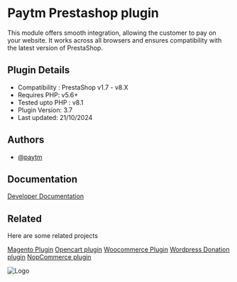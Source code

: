 
# Paytm Prestashop plugin

This module offers smooth integration, allowing the customer to pay on your website. It works across all browsers and ensures compatibility with the latest version of PrestaShop.

## Plugin Details

- Compatibility : PrestaShop v1.7 - v8.X
- Requires PHP: v5.6+
- Tested upto PHP : v8.1
- Plugin Version: 3.7
- Last updated: 21/10/2024

## Authors

- [@paytm](https://github.com/paytm)


## Documentation

[Developer Documentation](https://business.paytm.com/docs/prestashop/
)
 
## Related

Here are some related projects

[Magento Plugin](https://github.com/paytm/Paytm_Magento_Plugin)
[Opencart plugin](https://github.com/paytm/Paytm_Opencart_Plugin)
[Woocommerce Plugin](https://github.com/paytm/Paytm_Woocommerce_Plugin)
[Wordpress Donation plugin](https://github.com/paytm/Paytm_Wordpress_Plugin)
[NopCommerce plugin](https://github.com/paytm/Paytm_nopCommerce_Plugin)




![Logo](https://staticpg.paytmpayments.com/pg_plugins_logo/paytm_logo_paymodes.svg)
